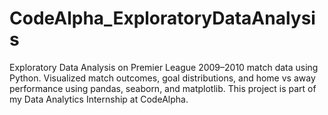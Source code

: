 # CodeAlpha_ExploratoryDataAnalysis
Exploratory Data Analysis on Premier League 2009–2010 match data using Python. Visualized match outcomes, goal distributions, and home vs away performance using pandas, seaborn, and matplotlib. This project is part of my Data Analytics Internship at CodeAlpha.

